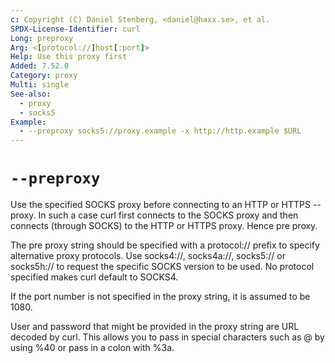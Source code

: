 ```yaml
---
c: Copyright (C) Daniel Stenberg, <daniel@haxx.se>, et al.
SPDX-License-Identifier: curl
Long: preproxy
Arg: <[protocol://]host[:port]>
Help: Use this proxy first
Added: 7.52.0
Category: proxy
Multi: single
See-also:
  - proxy
  - socks5
Example:
  - --preproxy socks5://proxy.example -x http://http.example $URL
---
```


# `--preproxy`

Use the specified SOCKS proxy before connecting to an HTTP or HTTPS --proxy. In
such a case curl first connects to the SOCKS proxy and then connects (through
SOCKS) to the HTTP or HTTPS proxy. Hence pre proxy.

The pre proxy string should be specified with a protocol:// prefix to specify
alternative proxy protocols. Use socks4://, socks4a://, socks5:// or
socks5h:// to request the specific SOCKS version to be used. No protocol
specified makes curl default to SOCKS4.

If the port number is not specified in the proxy string, it is assumed to be
1080.

User and password that might be provided in the proxy string are URL decoded
by curl. This allows you to pass in special characters such as @ by using %40
or pass in a colon with %3a.
